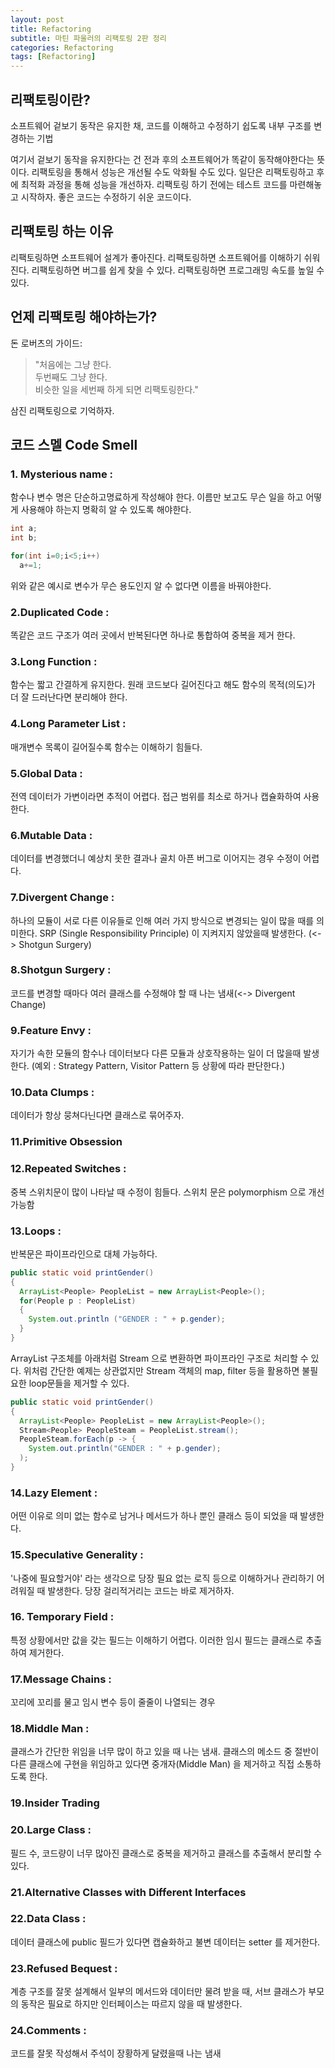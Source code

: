 ```yaml
---
layout: post
title: Refactoring 
subtitle: 마틴 파울러의 리팩토링 2판 정리
categories: Refactoring
tags: [Refactoring]
---
```


## **리팩토링이란?**  
소프트웨어 겉보기 동작은 유지한 채, 코드를 이해하고 수정하기 쉽도록 내부 구조를 변경하는 기법

여기서 겉보기 동작을 유지한다는 건 전과 후의 소프트웨어가 똑같이 동작해야한다는 뜻이다.
리팩토링을 통해서 성능은 개선될 수도 악화될 수도 있다. 일단은 리팩토링하고 후에 최적화 과정을 통해 성능을 개선하자.
리팩토링 하기 전에는 테스트 코드를 마련해놓고 시작하자.
좋은 코드는 수정하기 쉬운 코드이다.

## **리팩토링 하는 이유**
리팩토링하면 소프트웨어 설계가 좋아진다.
리팩토링하면 소프트웨어를 이해하기 쉬워진다.
리팩토링하면 버그를 쉽게 찾을 수 있다.
리팩토링하면 프로그래밍 속도를 높일 수 있다.

## **언제 리팩토링 해야하는가?**
돈 로버츠의 가이드:  

>"처음에는 그냥 한다.  
두번째도 그냥 한다.  
비슷한 일을 세번째 하게 되면 리팩토링한다."

삼진 리팩토링으로 기억하자.

## **코드 스멜 Code Smell**  

### 1. Mysterious name :  
함수나 변수 명은 단순하고명료하게 작성해야 한다. 이름만 보고도 무슨 일을 하고 어떻게 사용해야 하는지 명확히 알 수 있도록 해야한다.  

```java
int a;
int b;

for(int i=0;i<5;i++) 
  a+=1;
```
위와 같은 예시로 변수가 무슨 용도인지 알 수 없다면 이름을 바꿔야한다.

### 2.Duplicated Code :  
똑같은 코드 구조가 여러 곳에서 반복된다면 하나로 통합하여 중복을 제거 한다.  
### 3.Long Function :
함수는 짧고 간결하게 유지한다. 원래 코드보다 길어진다고 해도 함수의 목적(의도)가 더 잘 드러난다면 분리해야 한다.  

### 4.Long Parameter List :  
매개변수 목록이 길어질수록 함수는 이해하기 힘들다.  

### 5.Global Data :  
전역 데이터가 가변이라면 추적이 어렵다. 접근 범위를 최소로 하거나 캡슐화하여 사용한다.  

### 6.Mutable Data :  
데이터를 변경했더니 예상치 못한 결과나 골치 아픈 버그로 이어지는 경우 수정이 어렵다.  

### 7.Divergent Change :  
하나의 모듈이 서로 다른 이유들로 인해 여러 가지 방식으로 변경되는 일이 많을 때를 의미한다. SRP (Single Responsibility Principle) 이 지켜지지 않았을때 발생한다. (<-> Shotgun Surgery)  
### 8.Shotgun Surgery :  
코드를 변경할 때마다 여러 클래스를 수정해야 할 때 나는 냄새(<-> Divergent Change)  
### 9.Feature Envy :  
자기가 속한 모듈의 함수나 데이터보다 다른 모듈과 상호작용하는 일이 더 많을때 발생한다. (예외 : Strategy Pattern, Visitor Pattern 등 상황에 따라 판단한다.)  
### 10.Data Clumps :  
데이터가 항상 뭉쳐다닌다면 클래스로 묶어주자.  
### 11.Primitive Obsession  

### 12.Repeated Switches :  
중복 스위치문이 많이 나타날 때 수정이 힘들다. 스위치 문은 polymorphism 으로 개선 가능함  
### 13.Loops :  
반복문은 파이프라인으로 대체 가능하다.  

```java
public static void printGender()
{
  ArrayList<People> PeopleList = new ArrayList<People>();
  for(People p : PeopleList)
  {
    System.out.println ("GENDER : " + p.gender);
  }
}
```
ArrayList 구조체를 아래처럼 Stream 으로 변환하면 파이프라인 구조로 처리할 수 있다. 위처럼 간단한 예제는 상관없지만 Stream 객체의 map, filter 등을 활용하면 불필요한 loop문들을 제거할 수 있다.  

```java
public static void printGender()
{
  ArrayList<People> PeopleList = new ArrayList<People>();
  Stream<People> PeopleSteam = PeopleList.stream();
  PeopleSteam.forEach(p -> { 
    System.out.println("GENDER : " + p.gender);
  );
}

```

### 14.Lazy Element :  
어떤 이유로 의미 없는 함수로 남거나 메서드가 하나 뿐인 클래스 등이 되었을 때 발생한다.  
### 15.Speculative Generality :  
'나중에 필요할거야' 라는 생각으로 당장 필요 없는 로직 등으로 이해하거나 관리하기 어려워질 때 발생한다. 당장 걸리적거리는 코드는 바로 제거하자.  

### 16. Temporary Field :  
특정 상황에서만 값을 갖는 필드는 이해하기 어렵다. 이러한 임시 필드는 클래스로 추출하여 제거한다.  
### 17.Message Chains :  
꼬리에 꼬리를 물고 임시 변수 등이 줄줄이 나열되는 경우  

### 18.Middle Man :  
클래스가 간단한 위임을 너무 많이 하고 있을 때 나는 냄새. 클래스의 메소드 중 절반이 다른 클래스에 구현을 위임하고 있다면 중개자(Middle Man) 을 제거하고 직접 소통하도록 한다.  
### 19.Insider Trading  
### 20.Large Class :  
필드 수, 코드량이 너무 많아진 클래스로 중복을 제거하고 클래스를 추출해서 분리할 수 있다.  
### 21.Alternative Classes with Different Interfaces  
### 22.Data Class :  
데이터 클래스에 public 필드가 있다면 캡슐화하고 불변 데이터는 setter 를 제거한다.  

### 23.Refused Bequest :  
계층 구조를 잘못 설계해서 일부의 메서드와 데이터만 물려 받을 때, 서브 클래스가 부모의 동작은 필요로 하지만 인터페이스는 따르지 않을 때 발생한다.  
### 24.Comments :  
코드를 잘못 작성해서 주석이 장황하게 달렸을때 나는 냄새  
